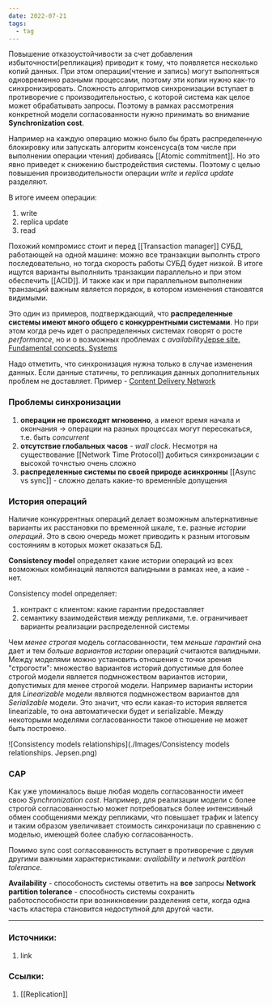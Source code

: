 ```yaml
---
date: 2022-07-21
tags:
  - tag
---
```


Повышение отказоустойчивости за счет добавления избыточности(репликация) приводит к тому, что появляется несколько копий данных. При этом операции(чтение и запись) могут выполняться одновременно разными процессами, поэтому эти копии нужно как-то синхронизировать. Сложность алгоритмов синхронизации вступает в противоречие с производительностью, с которой система как целое может обрабатывать запросы. Поэтому в рамках рассмотрения конкретной модели согласованности нужно принимать во внимание **Synchronization cost**.

Например на каждую операцию можно было бы брать распределенную блокировку или запускать алгоритм консенсуса(в том числе при выполнении операции чтения) добиваясь [[Atomic commitment]]. Но это явно приведет к снижению быстродействия системы. Поэтому с целью повышения производительности операции _write_ и _replica update_ разделяют.

В итоге имеем операции:

1. write
1. replica update
1. read

Похожий компромисс стоит и перед [[Transaction manager]] СУБД, работающей на одной машине: можно все транзакции выполнть строго последовательно, но тогда скорость работы СУБД будет низкой. В итоге ищутся варианты выполняить транзакции параллельно и при этом обеспечить [[ACID]]. И также как и при параллельном выполнении транзакций важным является порядок, в котором изменения становятся видимыми.

Это один из примеров, подтверждающий, что **распределенные системы имеют много общего с конкуррентными системами**. Но при этом когда речь идет о распределенных системах говорят о росте _performance_, но и о возможных проблемах с _availability_[Jepse site. Fundamental concepts. Systems](https://jepsen.io/consistency#systems)

Надо отметить, что синхронизация нужна только в случае изменения данных. Если данные статичны, то репликация данных дополнительных проблем не доставляет. Пример - [Content Delivery Network](https://ru.wikipedia.org/wiki/Content_Delivery_Network)

### Проблемы синхронизации

1. **операции не происходят мгновенно**, а имеют время начала и окончания -> операции на разных процессах могут пересекаться, т.е. быть _concurrent_
1. **отсутствие глобальных часов** - _wall clock_. Несмотря на существование [[Network Time Protocol]] добиться синхронизации с высокой точнстью очень сложно
1. **распределенные системы по своей природе асинхронны** [[Async vs sync]] - сложно делать какие-то временнЫе допущения

### История операций

Наличие конкуррентных операций делает возможным альтернативные варианты их расстановки по временной шкале, т.е. разные _истории операций_. Это в свою очередь может приводить к разным итоговым состояниям в которых может оказаться БД.

**Consistency model** определяет какие истории операций из всех возможных комбинаций являются валидными в рамках нее, а каие - нет.

Consistency model определяет:

1. контракт с клиентом: какие гарантии предоставляет
1. семантику взаимодействия между репликами, т.е. ограничивает варианты реализации распределенной системы

Чем _менее строгая_ модель согласованности, тем _меньше гарантий_ она дает и тем _больше вариантов истории_ операций считаются валидными. Между моделями можно установить отношения с точки зрения "строгости": множество вариантов историй допустимые для более строгой модели является подмножеством вариантов истории, допустимых для менее строгой модели. Например варианты истории для _Linearizable_ модели являются подмножеством вариантов для _Serializable_ модели. Это значит, что если какая-то история является linearizable, то она автоматически будет и serializable. Между некоторыми моделями согласованности такое отношение не может быть построено.

![Consistency models relationships](./Images/Consistency models relationships. Jepsen.png)

### CAP

Как уже упоминалось выше любая модель согласованности имеет свою _Synchronization cost_. Например, для реализации модели с более строгой согласованностью может потребоваться более интенсивный обмен сообщениями между репликами, что повышает трафик и latency и таким образом увеличивает стоимость синхронизаци по сравнению с моделью, имеющей более слабую согласованность.

Помимо sync cost согласованность вступает в противоречие с двумя другими важными характеристиками: _availability_ и _network partition tolerance_.

**Availability** - способоность системы ответить на **все** запросы
**Network partition tolerance** - способность системы сохранить работоспособности при возникновении разделения сети, когда одна часть кластера становится недоступной для другой части.

---

### Источники:

1. link

### Ссылки:

1. [[Replication]]
